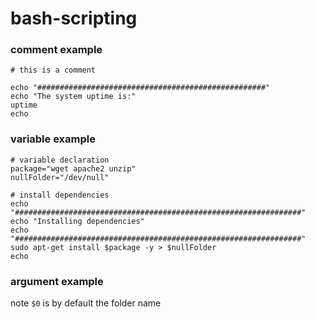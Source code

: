 # bash-scripting

### comment example

```#!/bin/bash
# this is a comment

echo "###################################################"
echo "The system uptime is:"
uptime
echo 
```

### variable example

```#!/bin/bash
# variable declaration
package="wget apache2 unzip"
nullFolder="/dev/null"

# install dependencies
echo "################################################################"
echo "Installing dependencies"
echo "################################################################"
sudo apt-get install $package -y > $nullFolder
echo
```

### argument example

note `$0` is by default the folder name
